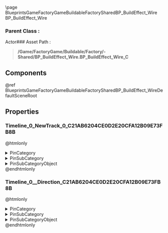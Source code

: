 \page BlueprintsGameFactoryGameBuildableFactorySharedBP_BuildEffect_Wire BP_BuildEffect_Wire
### Parent Class :
Actor### Asset Path :
<b><blockquote>/Game/FactoryGame/Buildable/Factory/-Shared/BP_BuildEffect_Wire.BP_BuildEffect_Wire_C</blockquote></b>
## Components

@ref BlueprintsGameFactoryGameBuildableFactorySharedBP_BuildEffect_WireDefaultSceneRoot

## Properties

### Timeline_0_NewTrack_0_C21AB6204CE0D2E20CFA12B09E73FB8B
@htmlonly
<details>
 <summary>PinCategory</summary>
<blockquote>struct</blockquote>
</details>
<details>
 <summary>PinSubCategory</summary>
<blockquote>struct</blockquote>
</details>
<details>
 <summary>PinSubCategoryObject</summary>
<b><a href="_class_script_vector.html"><blockquote>Vector</blockquote></a></b>
</details>
@endhtmlonly

### Timeline_0__Direction_C21AB6204CE0D2E20CFA12B09E73FB8B
@htmlonly
<details>
 <summary>PinCategory</summary>
<blockquote>byte</blockquote>
</details>
<details>
 <summary>PinSubCategory</summary>
<blockquote>byte</blockquote>
</details>
<details>
 <summary>PinSubCategoryObject</summary>
<b><a href="_class_script_e_timeline_direction.html"><blockquote>ETimelineDirection</blockquote></a></b>
</details>
@endhtmlonly


